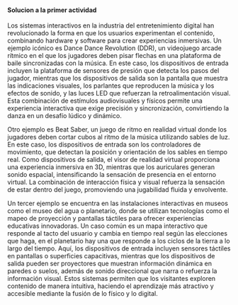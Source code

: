 #### Solucion a la primer actividad
  
Los sistemas interactivos en la industria del entretenimiento digital han revolucionado la forma en que los usuarios experimentan el contenido, combinando hardware y software para crear experiencias inmersivas. Un ejemplo icónico es Dance Dance Revolution (DDR), un videojuego arcade rítmico en el que los jugadores deben pisar flechas en una plataforma de baile sincronizadas con la música. En este caso, los dispositivos de entrada incluyen la plataforma de sensores de presión que detecta los pasos del jugador, mientras que los dispositivos de salida son la pantalla que muestra las indicaciones visuales, los parlantes que reproducen la música y los efectos de sonido, y las luces LED que refuerzan la retroalimentación visual. Esta combinación de estímulos audiovisuales y físicos permite una experiencia interactiva que exige precisión y sincronización, convirtiendo la danza en un desafío lúdico y dinámico.
  
Otro ejemplo es Beat Saber, un juego de ritmo en realidad virtual donde los jugadores deben cortar cubos al ritmo de la música utilizando sables de luz. En este caso, los dispositivos de entrada son los controladores de movimiento, que detectan la posición y orientación de los sables en tiempo real. Como dispositivos de salida, el visor de realidad virtual proporciona una experiencia inmersiva en 3D, mientras que los auriculares generan sonido espacial, intensificando la sensación de presencia en el entorno virtual. La combinación de interacción física y visual refuerza la sensación de estar dentro del juego, promoviendo una jugabilidad fluida y envolvente.
  
Un tercer ejemplo se encuentra en las instalaciones interactivas en museos como el museo del agua o planetario, donde se utilizan tecnologías como el mapeo de proyección y pantallas táctiles para ofrecer experiencias educativas innovadoras. Un caso común es un mapa interactivo que responde al tacto del usuario y cambia en tiempo real según las elecciones que haga, en el planetario hay una que responde a los ciclos de la tierra a lo largo del tiempo. Aquí, los dispositivos de entrada incluyen sensores táctiles en pantallas o superficies capacitivas, mientras que los dispositivos de salida pueden ser proyectores que muestran información dinámica en paredes o suelos, además de sonido direccional que narra o refuerza la información visual. Estos sistemas permiten que los visitantes exploren contenido de manera intuitiva, haciendo el aprendizaje más atractivo y accesible mediante la fusión de lo físico y lo digital.
